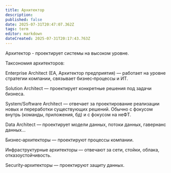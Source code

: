 ```yaml
---
title: Архитектор
description: 
published: false
date: 2025-07-31T20:47:07.362Z
tags: term
editor: markdown
dateCreated: 2025-07-31T20:17:43.763Z
---
```


Архитектор - проектирует системы на высоком уровне.

Таксономия архитекторов:

Enterprise Architect (EA, Архитектор предприятия) — работает на уровне стратегии компании, связывает бизнес‑процессы и ИТ.

Solution Architect — проектирует конкретные решения под задачи бизнеса.

System/Software Architect — отвечает за проектирование реализации новых и переработки существующих решений. Обычно с фокусом внутрь (команды, приложения, бд) и с фокусом на неФТ.

Data Architect — проектирует модели данных, потоки данных, гавернанс данных...

Бизнес‑архитекторы — проектируют процессы компании.

Инфраструктурные архитекторы — отвечают за сети, стойки, облака, отказоустойчивость.

Security‑архитекторы — проектируют защиту данных.